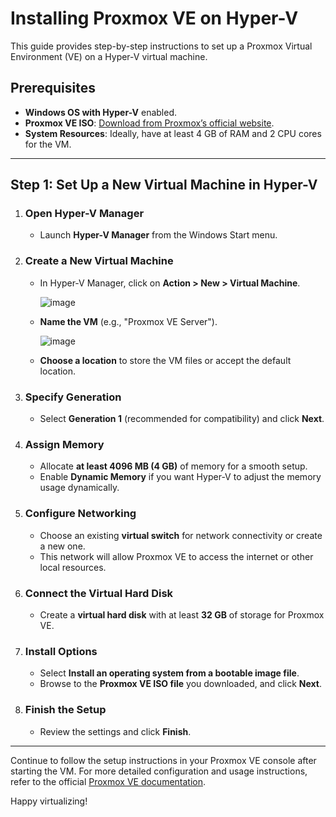 # Installing Proxmox VE on Hyper-V

This guide provides step-by-step instructions to set up a Proxmox Virtual Environment (VE) on a Hyper-V virtual machine.

## Prerequisites

- **Windows OS with Hyper-V** enabled.
- **Proxmox VE ISO**: [Download from Proxmox’s official website](https://www.proxmox.com/en/downloads).
- **System Resources**: Ideally, have at least 4 GB of RAM and 2 CPU cores for the VM.

---

## Step 1: Set Up a New Virtual Machine in Hyper-V

1. ### Open Hyper-V Manager
   - Launch **Hyper-V Manager** from the Windows Start menu.

2. ### Create a New Virtual Machine
   - In Hyper-V Manager, click on **Action > New > Virtual Machine**.

     ![image](https://github.com/user-attachments/assets/620f53d3-78ff-42b9-a192-f5ca7556e5fa)

   - **Name the VM** (e.g., "Proxmox VE Server").

     ![image](https://github.com/user-attachments/assets/c5695371-82eb-48e0-880f-65562f45b94f)

   - **Choose a location** to store the VM files or accept the default location.

3. ### Specify Generation
   - Select **Generation 1** (recommended for compatibility) and click **Next**.

4. ### Assign Memory
   - Allocate **at least 4096 MB (4 GB)** of memory for a smooth setup.
   - Enable **Dynamic Memory** if you want Hyper-V to adjust the memory usage dynamically.

5. ### Configure Networking
   - Choose an existing **virtual switch** for network connectivity or create a new one.
   - This network will allow Proxmox VE to access the internet or other local resources.

6. ### Connect the Virtual Hard Disk
   - Create a **virtual hard disk** with at least **32 GB** of storage for Proxmox VE.

7. ### Install Options
   - Select **Install an operating system from a bootable image file**.
   - Browse to the **Proxmox VE ISO file** you downloaded, and click **Next**.

8. ### Finish the Setup
   - Review the settings and click **Finish**.

---

Continue to follow the setup instructions in your Proxmox VE console after starting the VM. For more detailed configuration and usage instructions, refer to the official [Proxmox VE documentation](https://pve.proxmox.com/wiki/Main_Page).

Happy virtualizing!
